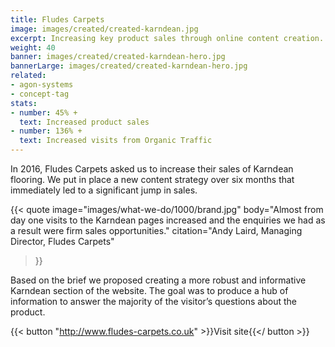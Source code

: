 ```yaml
---
title: Fludes Carpets
image: images/created/created-karndean.jpg
excerpt: Increasing key product sales through online content creation.
weight: 40
banner: images/created/created-karndean-hero.jpg
bannerLarge: images/created/created-karndean-hero.jpg
related:
- agon-systems
- concept-tag
stats:
- number: 45% + 
  text: Increased product sales
- number: 136% +
  text: Increased visits from Organic Traffic
---
```


In 2016, Fludes Carpets asked us to increase their sales of Karndean flooring. We put in place a new content strategy over six months that immediately led to a significant jump in sales.

{{< quote
	image="images/what-we-do/1000/brand.jpg"
	body="Almost from day one visits to the Karndean pages increased and the enquiries we had as a result were firm sales opportunities."
	citation="Andy Laird, Managing Director, Fludes Carpets"
>}}

Based on the brief we proposed creating a more robust and informative Karndean section of the website. The goal was to produce a hub of information to answer the majority of the visitor’s questions about the product.

{{< button "http://www.fludes-carpets.co.uk" >}}Visit site{{</ button >}}
